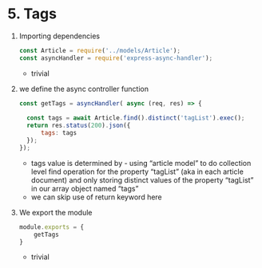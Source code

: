 # 5. Tags

1. Importing dependencies 
    
    ```jsx
    const Article = require('../models/Article');
    const asyncHandler = require('express-async-handler');
    ```
    
    - trivial
2. we define the async controller function 
    
    ```jsx
    const getTags = asyncHandler( async (req, res) => {
        
      const tags = await Article.find().distinct('tagList').exec();
      return res.status(200).json({
          tags: tags
      });
    });
    ```
    
    - tags value is determined by - using “article model” to do collection level find operation for the property “tagList” (aka in each article document) and only storing distinct values of the property “tagList” in our array object named “tags”
    - we can skip use of return keyword here
3. We export the module 
    
    ```jsx
    module.exports = {
        getTags
    }
    ```
    
    - trivial